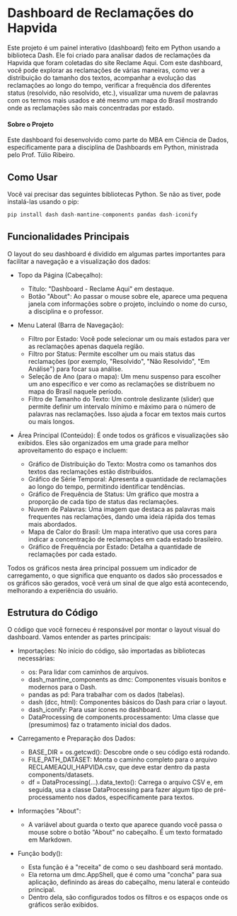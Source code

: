 Dashboard de Reclamações do Hapvida
===

Este projeto é um painel interativo (dashboard) feito em Python usando a biblioteca Dash. Ele foi criado para analisar dados de reclamações da Hapvida que foram coletadas do site Reclame Aqui. Com este dashboard, você pode explorar as reclamações de várias maneiras, como ver a distribuição do tamanho dos textos, acompanhar a evolução das reclamações ao longo do tempo, verificar a frequência dos diferentes status (resolvido, não resolvido, etc.), visualizar uma nuvem de palavras com os termos mais usados e até mesmo um mapa do Brasil mostrando onde as reclamações são mais concentradas por estado.

#### Sobre o Projeto


Este dashboard foi desenvolvido como parte do MBA em Ciência de Dados, especificamente para a disciplina de Dashboards em Python, ministrada pelo Prof. Túlio Ribeiro.


Como Usar
---


Você vai precisar das seguintes bibliotecas Python. Se não as tiver, pode instalá-las usando o pip:

~~~python
pip install dash dash-mantine-components pandas dash-iconify
~~~


Funcionalidades Principais
---

O layout do seu dashboard é dividido em algumas partes importantes para facilitar a navegação e a visualização dos dados:

* Topo da Página (Cabeçalho):
  * Título: "Dashboard - Reclame Aqui" em destaque.
  * Botão "About": Ao passar o mouse sobre ele, aparece uma pequena janela com informações sobre o projeto, incluindo o nome do curso, a disciplina e o professor.

* Menu Lateral (Barra de Navegação):

  * Filtro por Estado: Você pode selecionar um ou mais estados para ver as reclamações apenas daquela região.
  * Filtro por Status: Permite escolher um ou mais status das reclamações (por exemplo, "Resolvido", "Não   Resolvido", "Em Análise") para focar sua análise.
  * Seleção de Ano (para o mapa): Um menu suspenso para escolher um ano específico e ver como as reclamações   se distribuem no mapa do Brasil naquele período.
  * Filtro de Tamanho do Texto: Um controle deslizante (slider) que permite definir um intervalo mínimo e máximo para o número de palavras nas reclamações. Isso ajuda a focar em textos mais curtos ou mais longos.

* Área Principal (Conteúdo): É onde todos os gráficos e visualizações são exibidos. Eles são organizados em uma grade para melhor aproveitamento do espaço e incluem:

  * Gráfico de Distribuição do Texto: Mostra como os tamanhos dos textos das reclamações estão distribuídos.
  * Gráfico de Série Temporal: Apresenta a quantidade de reclamações ao longo do tempo, permitindo identificar   tendências.
  * Gráfico de Frequência de Status: Um gráfico que mostra a proporção de cada tipo de status das reclamações.
  * Nuvem de Palavras: Uma imagem que destaca as palavras mais frequentes nas reclamações, dando uma ideia   rápida dos temas mais abordados.
  * Mapa de Calor do Brasil: Um mapa interativo que usa cores para indicar a concentração de reclamações em   cada estado brasileiro.
  * Gráfico de Frequência por Estado: Detalha a quantidade de reclamações por cada estado.

Todos os gráficos nesta área principal possuem um indicador de carregamento, o que significa que enquanto os dados são processados e os gráficos são gerados, você verá um sinal de que algo está acontecendo, melhorando a experiência do usuário.

Estrutura do Código
---


O código que você forneceu é responsável por montar o layout visual do dashboard. Vamos entender as partes principais:

* Importações: No início do código, são importadas as bibliotecas necessárias:

  * os: Para lidar com caminhos de arquivos.
  * dash_mantine_components as dmc: Componentes visuais bonitos e modernos para o Dash.
  * pandas as pd: Para trabalhar com os dados (tabelas).
  * dash (dcc, html): Componentes básicos do Dash para criar o layout.
  * dash_iconify: Para usar ícones no dashboard.
  * DataProcessing de components.processamento: Uma classe que (presumimos) faz o tratamento inicial dos dados.

* Carregamento e Preparação dos Dados:

  * BASE_DIR = os.getcwd(): Descobre onde o seu código está rodando.
  * FILE_PATH_DATASET: Monta o caminho completo para o arquivo RECLAMEAQUI_HAPVIDA.csv, que deve estar dentro   da pasta components/datasets.
  * df = DataProcessing(...).data_texto(): Carrega o arquivo CSV e, em seguida, usa a classe DataProcessing para fazer algum tipo de pré-processamento nos dados, especificamente para textos.

* Informações "About":
  * A variável about guarda o texto que aparece quando você passa o mouse sobre o botão "About" no cabeçalho. É um texto formatado em Markdown.

* Função body():

  * Esta função é a "receita" de como o seu dashboard será montado.
  * Ela retorna um dmc.AppShell, que é como uma "concha" para sua aplicação, definindo as áreas   do cabeçalho, menu lateral e conteúdo principal.
  * Dentro dela, são configurados todos os filtros e os espaços onde os gráficos serão exibidos.

